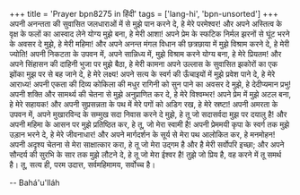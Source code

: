 +++
title = 'Prayer bpn8275 in हिंदी'
tags = ['lang-hi', 'bpn-unsorted']
+++
अपनी अनन्तता की सुवासित जलधाराओं में से मुझे पान करने दे, हे मेरे परमेश्वर! और अपने अस्तित्व के वृक्ष के फलों का आस्वाद लेने योग्य मुझे बना, हे मेरी आशा! अपने प्रेम के स्फटिक निर्मल झरनों से घूंट भरने के अवसर दे मुझे, हे मेरी महिमा! और अपने अनन्त मंगल विधान की छत्रछाया में मुझे विश्राम करने दे, हे मेरी ज्योति! अपनी निकटता के उपवन में, अपने सान्निध्य में, मुझे विश्राम करने योग्य बना, हे मेरे प्रियतम! और अपने सिंहासन की दाहिनी भुजा पर मुझे बैठा, हे मेरी कामना अपने उल्लास के सुवासित झकोरों का एक झोंका मुझ पर से बह जाने दे, हे मेरे लक्ष्य! अपने सत्य के स्वर्ग की ऊँचाइयों में मुझे प्रवेश पाने दे, हे मेरे आराध्य! अपनी एकता की दिव्य कोकिला की मधुर रागिनी को सुन पाने का अवसर दे मुझे, हे देदीप्यमान प्रभु! अपनी शक्ति और सामर्थ्य की चेतना से मुझे अनुप्राणित कर दे, हे मेरे विश्वम्भर! अपने प्रेम में मुझे अटल बना, हे मेरे सहायक! और अपनी सुप्रसन्नता के पथ में मेरे पगों को अडिग रख, हे मेरे स्रष्टा! अपनी अमरता के उपवन में, अपने मुखारविन्द के सम्मुख सदा निवास करने दे मुझे, हे तू जो सदासर्वदा मुझ पर दयालु है! और अपनी महिमा के आसन पर मुझे प्रतिष्ठित कर, हे तू, जो मेरा स्वामी है! अपनी प्रेममयी कृपा के स्वर्ग तक मुझे उड़ान भरने दे, हे मेरे जीवनाधार! और अपने मार्गदर्शन के सूर्य से मेरा पथ आलोकित कर, हे मनमोहन! अपनी अदृश्य चेतना से मेरा साक्षात्कार करा, हे तू जो मेरा उद्गम है और है मेरी सर्वोपरि इच्छा; और अपने सौन्दर्य की सुरभि के सार तक मुझे लौटने दे, हे तू जो मेरा ईश्वर है!
तुझे जो प्रिय है, वह करने में तू समर्थ है। तू, सत्य ही, परम उदात्त, सर्वमहिमामय, सर्वोच्च है।

-- Bahá'u'lláh
